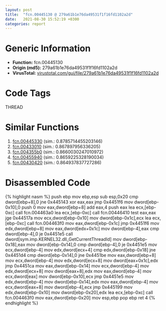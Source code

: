 ```yaml
---
layout: post
title:  "fcn.00445130 @ 279a61b1e76da49531f1f16fd1102a2d"
date:   2021-08-30 15:52:19 +0300
categories: report
---
```


# Generic Information
- **Function:** fcn.00445130
- **Origin (md5):** 279a61b1e76da49531f1f16fd1102a2d
- **VirusTotal:** [virustotal.com/gui/file/279a61b1e76da49531f1f16fd1102a2d][virustotal_ref]

# Code Tags
<span class="tag" id="THREAD">THREAD</span>


# Similar Functions

1. [fcn.00445330][similar_1_ref] (sim.: 0.8785714455203146)
2. [fcn.00433010][similar_2_ref] (sim.: 0.867897956336205)
3. [fcn.004355b0][similar_3_ref] (sim.: 0.8660030247010972)
4. [fcn.00455940][similar_4_ref] (sim.: 0.8659225328190034)
5. [fcn.00430420][similar_5_ref] (sim.: 0.864937837727286)


# Disassembled Code

{% highlight nasm %}
push ebp
mov ebp,esp
sub esp,0x20
cmp dword[ebp+8],0
jne 0x445143
xor eax,eax
jmp 0x4451f6
mov dword[ebp-0x10],0
push 0
mov eax,dword[ebp+8]
add eax,4
push eax
lea ecx,[ebp-0xc]
call fcn.004463a0
lea ecx,[ebp-0xc]
call fcn.00446410
test eax,eax
jge 0x44517a
mov ecx,dword[ebp-0x10]
mov dword[ebp-0x1c],ecx
lea ecx,[ebp-0xc]
call fcn.004463f0
mov eax,dword[ebp-0x1c]
jmp 0x4451f6
mov edx,dword[ebp+8]
mov eax,dword[edx+0x1c]
mov dword[ebp-4],eax
cmp dword[ebp-4],0
je 0x4451e5
call dword[sym.imp.KERNEL32.dll_GetCurrentThreadId]
mov dword[ebp-0x18],eax
mov dword[ebp-0x14],0
cmp dword[ebp-4],0
je 0x4451e5
mov ecx,dword[ebp-4]
mov edx,dword[ecx+4]
cmp edx,dword[ebp-0x18]
jne 0x4451d4
cmp dword[ebp-0x14],0
jne 0x4451be
mov eax,dword[ebp+8]
mov ecx,dword[ebp-4]
mov edx,dword[ecx+8]
mov dword[eax+0x1c],edx
jmp 0x4451ca
mov eax,dword[ebp-0x14]
mov ecx,dword[ebp-4]
mov edx,dword[ecx+8]
mov dword[eax+8],edx
mov eax,dword[ebp-4]
mov ecx,dword[eax]
mov dword[ebp-0x10],ecx
jmp 0x4451e5
mov edx,dword[ebp-4]
mov dword[ebp-0x14],edx
mov eax,dword[ebp-4]
mov ecx,dword[eax+8]
mov dword[ebp-4],ecx
jmp 0x445199
mov edx,dword[ebp-0x10]
mov dword[ebp-0x20],edx
lea ecx,[ebp-0xc]
call fcn.004463f0
mov eax,dword[ebp-0x20]
mov esp,ebp
pop ebp
ret 4
{% endhighlight %}


[similar_1_ref]: /report/fcn.00445330@279a61b1e76da49531f1f16fd1102a2d
[similar_2_ref]: /report/fcn.00433010@279a61b1e76da49531f1f16fd1102a2d
[similar_3_ref]: /report/fcn.004355b0@279a61b1e76da49531f1f16fd1102a2d
[similar_4_ref]: /report/fcn.00455940@279a61b1e76da49531f1f16fd1102a2d
[similar_5_ref]: /report/fcn.00430420@279a61b1e76da49531f1f16fd1102a2d
[virustotal_ref]: https://www.virustotal.com/gui/file/279a61b1e76da49531f1f16fd1102a2d